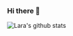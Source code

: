 ### Hi there 👋

![Lara's github stats](https://github-readme-stats.vercel.app/api?username=Laraconverso&show_icons=true&theme=dracula)

<!--
![Lara's Most used Languages](https://github-readme-stats.vercel.app/api/top-langs/?username=Laraconverso&bg_color=30,e96443,904e95&title_color=fff&text_color=fff)

**Laraconverso/Laraconverso** is a ✨ _special_ ✨ repository because its `README.md` (this file) appears on your GitHub profile.

Here are some ideas to get you started:

- 🔭 I’m currently working on ...
- 🌱 I’m currently learning ...
- 👯 I’m looking to collaborate on ...
- 🤔 I’m looking for help with ...
- 💬 Ask me about ...
- 📫 How to reach me: ...
- 😄 Pronouns: ...
- ⚡ Fun fact: ...
-->
